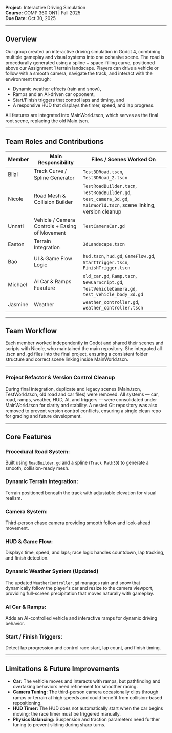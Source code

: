 **Project:** Interactive Driving Simulation  
**Course:** COMP 360 ON1 | Fall 2025  
**Due Date:** Oct 30, 2025  

---

## Overview

Our group created an interactive driving simulation in Godot 4, combining multiple gameplay and visual systems into one cohesive scene.
The road is procedurally generated using a spline + space-filling curve, positioned above our Assignment 1 terrain landscape.
Players can drive a vehicle or follow with a smooth camera, navigate the track, and interact with the environment through:

- Dynamic weather effects (rain and snow),
- Ramps and an AI-driven car opponent,
- Start/Finish triggers that control laps and timing, and
- A responsive HUD that displays the timer, speed, and lap progress.

All features are integrated into MainWorld.tscn, which serves as the final root scene, replacing the old Main.tscn.

---

## Team Roles and Contributions 

| **Member** | **Main Responsibility** | **Files / Scenes Worked On** |
|-------------|------------------------|------------------------------|
| Bilal  | Track Curve / Spline Generator | `Test3DRoad.tscn`, `Test3DRoad_2.tscn`  |
| Nicole | Road Mesh & Collision Builder | `TestRoadBuilder.tscn`, `TestRoadBuilder.gd`, `test_camera_3d.gd`, `MainWorld.tscn`, scene linking, version cleanup |
| Unnati | Vehicle / Camera Controls + Easing of Movement | `TestCameraCar.gd`|
| Easton | Terrain Integration | `3dLandscape.tscn` |
| Bao | UI & Game Flow Logic | `hud.tscn`, `hud.gd`, `GameFlow.gd`, `StartTrigger.tscn`, `FinishTrigger.tscn` |
| Michael | AI Car & Ramps Feauture | `old_car.gd`, `Ramp.tscn`, `NewCarScript.gd`, `TestVehicleCamera.gd`, `test_vehicle_body_3d.gd` |
| Jasmine | Weather  | `weather_controller.gd`, `weather_controller.tscn` |

---

## Team Workflow

Each member worked independently in Godot and shared their scenes and scripts with Nicole, who maintained the main repository.
She integrated all .tscn and .gd files into the final project, ensuring a consistent folder structure and correct scene linking inside MainWorld.tscn.

---

### Project Refactor & Version Control Cleanup

During final integration, duplicate and legacy scenes (Main.tscn, TestWorld.tscn, old road and car files) were removed.
All systems — car, road, ramps, weather, HUD, AI, and triggers — were consolidated under MainWorld.tscn for clarity and stability.
A nested Git repository was also removed to prevent version control conflicts, ensuring a single clean repo for grading and future development.

---

## Core Features 

### Procedural Road System: <br>
Built using `RoadBuilder.gd` and a spline (`Track Path3D`) to generate a smooth, collision-ready mesh.

### Dynamic Terrain Integration: <br>
Terrain positioned beneath the track with adjustable elevation for visual realism.

### Camera System: <br>
Third-person chase camera providing smooth follow and look-ahead movement.

### HUD & Game Flow: <br>
Displays time, speed, and laps; race logic handles countdown, lap tracking, and finish detection.

### Dynamic Weather System (Updated) <br>
The updated `WeatherController.gd` manages rain and snow that dynamically follow the player's car and resize to the camera viewport, providing full-screen precipitation that moves naturally with gameplay.

### AI Car & Ramps: <br>
Adds an AI-controlled vehicle and interactive ramps for dynamic driving behavior.

### Start / Finish Triggers: <br>
Detect lap progression and control race start, lap count, and finish timing.

---

## Limitations & Future Improvements

- **Car:** The vehicle moves and interacts with ramps, but pathfinding and overtaking behaviors need refinement for smoother racing.  
- **Camera Tuning:** The third-person camera occasionally clips through ramps or terrain at high speeds and could benefit from collision-based repositioning.  
- **HUD Timer:** The HUD does not automatically start when the car begins moving; the race timer must be triggered manually. <br>
- **Physics Balancing:** Suspension and traction parameters need further tuning to prevent sliding during sharp turns.  

